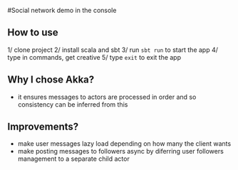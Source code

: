 #Social network demo in the console

## How to use
1/ clone project
2/ install scala and sbt
3/ run `sbt run` to start the app
4/ type in commands, get creative
5/ type `exit` to exit the app

## Why I chose Akka?
- it ensures messages to actors are processed in order and so consistency can be inferred from this

## Improvements?
- make user messages lazy load depending on how many the client wants
- make posting messages to followers async by diferring user followers management to a separate child actor